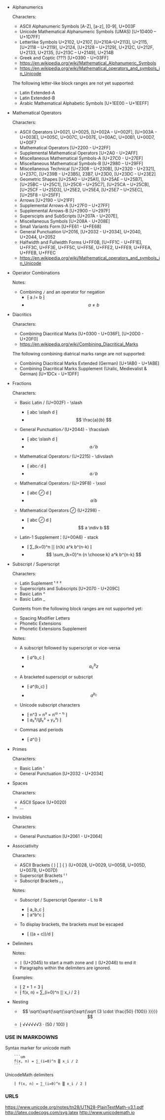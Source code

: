 - Alphanumerics

    Characters:
    - ASCII Alphanumeric Symbols [A-Z], [a-z], [0-9], U+003F
    - Unicode Mathematical Alphanumeric Symbols (UMAS) [U+1D400 – U+1D7FF]
    - Letterlike Symbols U+2102, U+2107, [U+210A–U+2113], U+2115, [U+2118 – U+2119], U+2124, [U+2128 – U+2129], U+212C, U+212F, U+2133, U+2135, [U+213C – U+2149], U+214B
    - Greek and Coptic (???) [U+0390 - U+03FF]
    - https://en.wikipedia.org/wiki/Mathematical_Alphanumeric_Symbols
    - https://en.wikipedia.org/wiki/Mathematical_operators_and_symbols_in_Unicode

    The following letter-like block ranges are not yet supported:
    - Latin Extended-A
    - Latin Extended-B
    - Arabic Mathematical Alphabetic Symbols [U+1EE00 – U+1EEFF]


- Mathematical Operators

    Characters:
    - ASCII Operators U+0021, U+0025, [U+002A - U+002F], [U+003A - U+003E], U+005C, U+007C, U+007E, U+00AC, U+00B1, U+00D7, U+00F7
    - Mathematical Operators [U+2200 - U+22FF]
    - Supplemental Mathematical Operators [U+2A0 - U+2AFF]
    - Miscellaneous Mathematical Symbols-A [U+27C0 - U+27EF]
    - Miscellaneous Mathematical Symbols-B [U+2980 – U+29FF]
    - Miscellaneous Technical [U+2308 – U+230B], [U+2320 - U+2321], U+237C, [U+239B - U+23B5], 23B7, U+23D0, [U+23DC - U+23E2]
    - Geometric Shapes [U+25A0 – U+25A1], [U+25AE – U+25B7], [U+25BC – U+25C1], [U+25C6 – U+25C7], [U+25CA – U+25CB], [U+25CF – U+25D3], U+25E2, U+25E4, [U+25E7 – U+25EC], [U+25F8 – U+25FF]
    - Arrows [U+2190 – U+21FF]
    - Supplemental Arrows-A [U+27F0 – U+27FF]
    - Supplemental Arrows-B [U+2900 – U+297F]
    - Superscipts and SubScripts [U+207A - U+207E],
    - Miscellaneous Symbols [U+208A - U+208E]
    - Small Variants Form [U+FE61 - U+FE68]
    - General Punctuation U+2016, [U+2032 - U+2034], U+2040, U+2044, U+2052
    - Halfwidth and Fullwidth Forms U+FF0B, [U+FF1C - U+FF1E], U+FF3C, U+FF3E, U+FF5C, U+FF5E, U+FFE2, U+FFE9, U+FFEA, U+FFEB, U+FFEC
    - https://en.wikipedia.org/wiki/Mathematical_operators_and_symbols_in_Unicode

- Operator Combinations

    Notes:
    - Combining `/` and an operator for negation
        - ⁅ a /= b ⁆
        - $$ a \neq b $$

- Diacritics

    Characters:
    - Combining Diacritical Marks [U+0300 - U+036F], [U+20D0 - U+20F0]
    - https://en.wikipedia.org/wiki/Combining_Diacritical_Marks

    The following combining diatrical marks range are not supported:
    - Combining Diacritical Marks Extended (German) [U+1AB0 - U+1ABE]
    - Combining Diacritical Marks Supplement (Uralic, Medievalist & German) [U+1DCx - U+1DFF]

- Fractions

    Characters:
    - Basic Latin / (U+002F) - \slash
        - ⁅ abc \slash d ⁆
        - $$ \frac{a}{b} $$

    - General Punctuation ⁄ (U+2044) - \fracslash
        - ⁅ abc \slash d ⁆
        - $$ a \fracslash b $$

    - Mathematical Operators ∕ (U+2215) - \divslash
        - ⁅ abc ∕ d ⁆
        - $$ a \divslash b $$

    - Mathematical Operators ∕ (U+29F8) - \xsol
        - ⁅ abc ⊘ d ⁆
        - $$ a \xsol b $$

    - Mathematical Operators ⊘ (U+2298) -
        - ⁅ abc ⊘ d ⁆
        - $$ a \ndiv b $$

    - Latin-1 Supplement ¦ (U+00A6) - stack
        - ⁅ ∑_(k=0)^n ▒ (n¦k) a^k b^(n-k) ⁆
        - $$ \sum_{k=0}^n {n \choose k} a^k b^{n-k} $$

- Subscript / Superscript

    Characters:
    - Latin Suplement ¹ ² ³
    - Superscripts and Subscripts [U+2070 - U+209C]
    - Basic Latin ^
    - Basic Latin _

    Contents from the following block ranges are not supported yet:
    - Spacing Modifier Letters
    - Phonetic Extensions
    - Phonetic Extensions Supplement

    Notes:
    - A subscript followed by superscript or vice-versa
        - ⁅ 𝛼^b_c ⁆
        - $$ a^b_cz $$

    - A bracketed superscipt or subscript
        - ⁅ 𝛼^(b_c) ⁆
        - $$ a^{b_c} $$

    - Unicode subscript characters
        - ⁅ n^3 = n³ = n⁽² ⁺ ¹⁾ ⁆
        - ⁅ 𝛼₂³/(𝛽₂³ + 𝛾₂³) ⁆

    - Commas and periods
        - ⁅ 𝛼^() ⁆

- Primes

    Characters:
    - Basic Latin '
    - General Punctuation [U+2032 - U+2034]

- Spaces

    Characters:
    - ASCII Space (U+0020)
    - ...


- Invisibles

    Characters:
    - General Punctuation [U+2061 - U+2064]

- Associativity

    Characters:
    - ASCII Brackets ( ) [ ] { } (U+0028, U+0029, U+005B, U+005D, U+007B, U+007D)
    - Superscript Brackets ⁽ ⁾
    - Subscript Brackets ₍ ₎

    Notes:
    - Subscript / Superscript Operator - L to R
        - ⁅ a_b_c ⁆
        - ⁅ a^b^c ⁆

    - To display brackets, the brackets must be escaped
        - ⁅ ((a + c))/d ⁆


- Delimiters

    Notes:
    - `⁅` (U+2045) to start a math zone and `⁆` (U+2046) to end it
    - Paragraphs within the delimiters are ignored.

    Examples:
    - ⁅ 2 + 1 = 3 ⁆
    - ⁅ f(x, n) = ∑_(i=0)^n ▒ x_i / 2 ⁆


- Nesting

    - $$ \sqrt{\sqrt{\sqrt{\sqrt{\sqrt{\sqrt {3 \cdot \frac{50} {100}} }}}}} $$
    - ⁅ √√√√√√3 · (50 / 100) ⁆



### USE IN MARKDOWNS
Syntax marker for unicode math
```
    ```um
    f(x, n) = ∑_(i=0)^n ▒ x_i / 2
    ```
```

UnicodeMath delimiters
```
    ⁅ f(x, n) = ∑_(i=0)^n ▒ x_i / 2 ⁆
```


### URLS
https://www.unicode.org/notes/tn28/UTN28-PlainTextMath-v3.1.pdf
http://latex.codecogs.com/svg.latex
http://www.unicodemath.io
